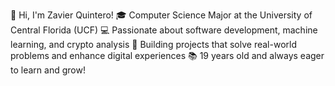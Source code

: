 👋 Hi, I'm Zavier Quintero!
🎓 Computer Science Major at the University of Central Florida (UCF)
💻 Passionate about software development, machine learning, and crypto analysis
🌟 Building projects that solve real-world problems and enhance digital experiences
📚 19 years old and always eager to learn and grow!

<!---
ZaviQ7/ZaviQ7 is a ✨ special ✨ repository because its `README.md` (this file) appears on your GitHub profile.
You can click the Preview link to take a look at your changes.
--->
